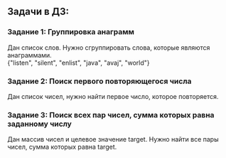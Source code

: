 ## Задачи в ДЗ:

### Задание 1: Группировка анаграмм
Дан список слов. Нужно сгруппировать слова, которые являются
анаграммами.  
{"listen", "silent", "enlist", "java", "avaj", "world"}

### Задание 2:  Поиск первого повторяющегося числа
Дан список чисел, нужно найти первое число, которое повторяется.   

### Задание 3: Поиск всех пар чисел, сумма которых равна заданному числу
Дан массив чисел и целевое значение target. Нужно найти все пары
чисел, сумма которых равна target. 

